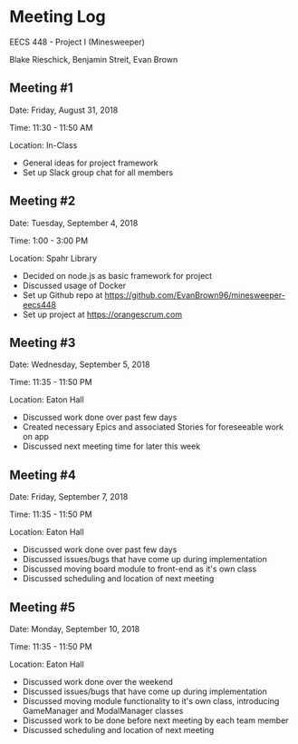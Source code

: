 # Meeting Log
EECS 448 - Project I (Minesweeper)

Blake Rieschick, Benjamin Streit, Evan Brown

## Meeting \#1
Date: Friday, August 31, 2018

Time: 11:30 - 11:50 AM

Location: In-Class

  * General ideas for project framework
  * Set up Slack group chat for all members

## Meeting \#2
Date: Tuesday, September 4, 2018

Time: 1:00 - 3:00 PM

Location: Spahr Library

  * Decided on node.js as basic framework for project
  * Discussed usage of Docker
  * Set up Github repo at https://github.com/EvanBrown96/minesweeper-eecs448
  * Set up project at https://orangescrum.com

## Meeting \#3
Date: Wednesday, September 5, 2018

Time: 11:35 - 11:50 PM

Location: Eaton Hall

  * Discussed work done over past few days
  * Created necessary Epics and associated Stories for foreseeable work on app
  * Discussed next meeting time for later this week

## Meeting \#4
Date: Friday, September 7, 2018

Time: 11:35 - 11:50 PM

Location: Eaton Hall

  * Discussed work done over past few days
  * Discussed issues/bugs that have come up during implementation
  * Discussed moving board module to front-end as it's own class
  * Discussed scheduling and location of next meeting

## Meeting \#5
Date: Monday, September 10, 2018

Time: 11:35 - 11:50 PM

Location: Eaton Hall

  * Discussed work done over the weekend
  * Discussed issues/bugs that have come up during implementation
  * Discussed moving module functionality to it's own class, introducing
    GameManager and ModalManager classes
  * Discussed work to be done before next meeting by each team member
  * Discussed scheduling and location of next meeting
